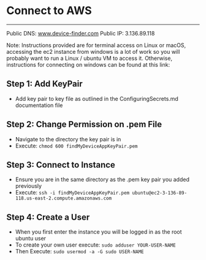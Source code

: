 # Connect to AWS
---------------------------------------------------------------------------
Public DNS: www.device-finder.com
Public IP: 3.136.89.118

Note: Instructions provided are for terminal access on Linux or macOS, accessing the ec2 instance from windows is a lot of work so you will probably want to run a Linux / ubuntu VM to access it. Otherwise, instructions for connecting on windows can be found at this link: 

## Step 1: Add KeyPair
- Add key pair to key file as outlined in the ConfiguringSecrets.md documentation file

## Step 2: Change Permission on .pem File
- Navigate to the directory the key pair is in
- Execute: `chmod 600 findMyDeviceAppKeyPair.pem`

## Step 3: Connect to Instance
- Ensure you are in the same directory as the .pem key pair you added previously
- Execute: `ssh -i findMyDeviceAppKeyPair.pem ubuntu@ec2-3-136-89-118.us-east-2.compute.amazonaws.com`

## Step 4: Create a User
- When you first enter the instance you will be logged in as the root ubuntu user
- To create your own user execute: `sudo adduser YOUR-USER-NAME`
- Then Execute: `sudo usermod -a -G sudo USER-NAME`
